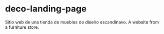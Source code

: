 # deco-landing-page
Sitio web de una tienda de muebles de diseño escandinavo.
A website from a furniture store.
